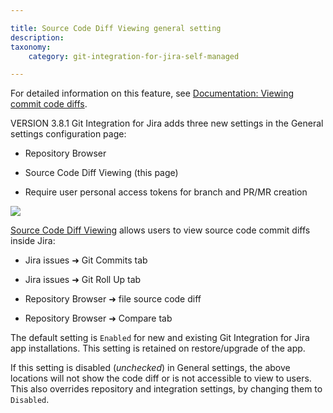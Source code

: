 ```yaml
---

title: Source Code Diff Viewing general setting
description:
taxonomy:
    category: git-integration-for-jira-self-managed

---
```

For detailed information on this feature, see [Documentation: Viewing commit code diffs](/git-integration-for-jira-self-managed/viewing-commit-code-diffs-gij-self-managed).

VERSION 3.8.1 Git Integration for Jira adds three new settings in the General settings configuration page:

*   Repository Browser

*   Source Code Diff Viewing (this page)

*   Require user personal access tokens for branch and PR/MR creation


![](https://bigbrassband.atlassian.net/wiki/download/thumbnails/1947140173/gitserver-gencfg-code-diff.png?version=1&modificationDate=1631802604022&cacheVersion=1&api=v2&width=442&height=90)

[Source Code Diff Viewing](/git-integration-for-jira-self-managed/source-code-diff-viewing-general-setting-gij-self-managed) allows users to view source code commit diffs inside Jira:

*   Jira issues ➜ Git Commits tab

*   Jira issues ➜ Git Roll Up tab

*   Repository Browser ➜ file source code diff

*   Repository Browser ➜ Compare tab



The default setting is `Enabled` for new and existing Git Integration for Jira app installations. This setting is retained on restore/upgrade of the app.

If this setting is disabled (_unchecked_) in General settings, the above locations will not show the code diff or is not accessible to view to users. This also overrides repository and integration settings, by changing them to `Disabled`.


